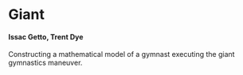 # Giant
#### Issac Getto, Trent Dye
Constructing a mathematical model of a gymnast executing the giant gymnastics maneuver.
